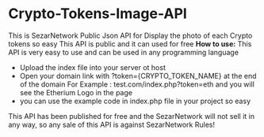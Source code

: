 # Crypto-Tokens-Image-API
This is SezarNetwork Public Json API for Display the photo of each Crypto tokens so easy
<blue>This API is public and it can used for free</blue>
<b>How to use:</b> This API is very easy to use and can be used in any programming language
- Upload the index file into your server ot host
- Open your domain link with ?token={CRYPTO_TOKEN_NAME} at the end of the domain
 For Example : test.com/index.php?token=eth and you will see the Etherium Logo in the page
 - you can use the example code in index.php file in your project so easy

<red>This API has been published for free and the SezarNetwork will not sell it in any way, so any sale of this API is against SezarNetwork Rules!</red>
